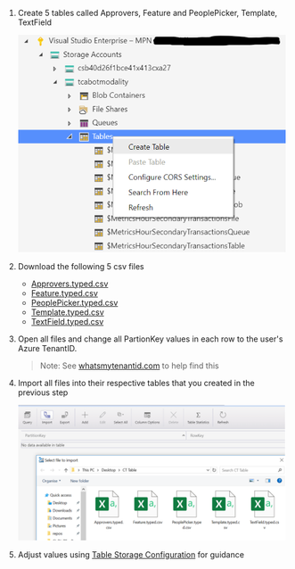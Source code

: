 1. Create 5 tables called Approvers, Feature and PeoplePicker, Template, TextField

   ![New Table](images/newTable.png)

1. Download the following 5 csv files

   * [Approvers.typed.csv](images/Approvers.typed.csv)
   * [Feature.typed.csv](images/Feature.typed.csv)
   * [PeoplePicker.typed.csv](images/PeoplePicker.typed.csv)
   * [Template.typed.csv](images/Template.typed.csv)
   * [TextField.typed.csv](images/TextField.typed.csv)

1. Open all files and change all PartionKey values in each row to the user's Azure TenantID.

   > Note: See [whatsmytenantid.com](https://www.whatismytenantid.com/) to help find this

1. Import all files into their respective tables that you created in the previous step

   ![Table Import](images/TableImport2.png)
   
1. Adjust values using [Table Storage Configuration](TableStorageConfiguration.md) for guidance
